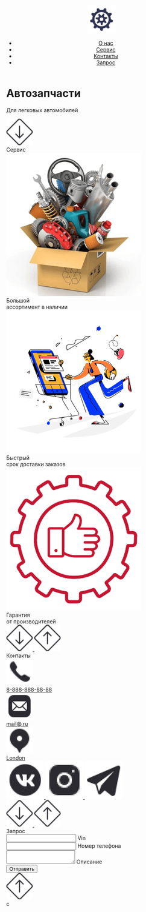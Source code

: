 <!DOCTYPE html>
<html lang="ru">
<head>
   <meta charset="UTF-8">
   <meta http-equiv="X-UA-Compatible" content="IE=edge">
   <meta name="viewport" content="width=device-width, initial-scale=1.0">
   <title>Self 3</title>
   <link rel="stylesheet" href="css/style.css">
   <link rel="stylesheet" href="css/media.css">
</head>
<body>
   <div class="page1">
      <header class="header">
         <div class="container">
            <div class="head center3">
               <a href="index.html" class="logo">
                  <img src="img/logo.png" alt="" class="logo_img">
               </a>
                  <nav class="nav">
                     <ul class="ul center1">
                        <li class="li">
                           <a href="#about" class="head_link">
                              О нас
                           </a>
                        </li>
                        <li class="li">
                           <a href="#service" class="head_link">
                              Сервис
                           </a>
                        </li>
                        <li class="li">
                           <a href="#contact" class="head_link">
                              Контакты
                           </a>
                        </li>
                        <li class="li">
                           <a href="#send" class="head_link">
                              Запрос
                           </a>
                        </li>
                     </ul>
                  </nav>
            </div>
         </div>
      </header>
      <div id="about" class="p1">
         <div class="container">
            <div class="p01">
               <h1 class="title1 center">
                  Автозапчасти
               </h1>
               <p class="text1 center">
                  Для легковых автомобилей
               </p>
            </div>
         </div>
         <a href="#service" class="arr_down">
            <img class="img1 img0" src="img/arr_down.png" alt="">
         </a>
      </div>
   </div>
   <div id="service" class="page2">
      <div class="container">
         <div class="p3 p2">
            <div class="title2 title center2">
               Сервис
            </div>
            <div class="blocks center3">
               <div class="bl">
                  <div class="block">
                     <img src="img/bl1.png" alt="" class="img_block">
                     <div class="text2 center">
                        Большой
                        <br>ассортимент в наличии
                     </div>
                  </div>
               </div>
               <div class="bl">
                  <div class="block">
                     <img src="img/bl2.png" alt="" class="img_block">
                     <div class="text2 center">
                        Быстрый 
                        <br>срок доставки заказов
                     </div>
                  </div>
               </div>
               <div class="bl">
                  <div class="block">
                     <img src="img/bl3.png" alt="" class="img_block">
                     <div class="text2 center">
                        Гарантия 
                        <br>от производителей
                     </div>
                  </div>
               </div>
            </div>
         </div>
      </div>
      <div class="arr1 arr center3">
         <a href="#contact" class="arr_down">
            <img class="img1 img0" src="img/arr_down.png" alt="">
         </a>
         <a href="#about" class="arr_down">
            <img class="img img0" src="img/arr-up.png" alt="">
         </a>
      </div>
   </div>
   <div id="contact" class="page3">
      <div class="container">
         <div class="p2">
            <div class="title2 title center2">
               Контакты
            </div>
            <div class="page2_cont center3">
               <div class="cont1">
                  <a href="tel:88888888888" class="con center1">
                     <div class="img3">
                        <img src="img/cont1.png" alt="" class="cont_img img4">
                     </div>
                     <div class="text3">
                        8-888-888-88-88
                     </div>
                  </a>
                  <a href="mailto:mail@.ru" class="con center1">
                     <div class="img3">
                        <img src="img/cont2.png" alt="" class="cont_img img4">
                     </div>
                     <div class="text3">
                        mail@.ru
                     </div>
                  </a>
                  <a href="" class="con center1">
                     <div class="img3">
                        <img src="img/cont3.png" alt="" class="cont_img img4">
                     </div>
                     <div class="text3">
                        London
                     </div>
                  </a>
               </div>
               <div class="cont2 column">
                  <a href="#" class="soc">
                     <img src="img/soc1.png" alt="" class="soc_img img4">
                  </a>
                  <a href="#" class="soc">
                     <img src="img/soc2.png" alt="" class="soc_img img4">
                  </a>
                  <a href="#" class="soc">
                     <img src="img/soc3.png" alt="" class="soc_img img4">
                  </a>
               </div>
            </div>
         </div>
      </div>
      <div class="arr center3">
         <a href="#send" class="arr_down">
            <img class="img1 img0" src="img/arr_down.png" alt="">
         </a>
         <a href="#service" class="arr_down">
            <img class="img img0" src="img/arr-up.png" alt="">
         </a>
      </div>
   </div>
   <div id="send" class="page4">
      <div class="container">
         <div class="p2">
            <div class="title2 title center2">
               Запрос
            </div>
            <form action="#" class="form center2 column">
               <div class="group">
                  <input type="text" class="input" placeholder=" ">
                  <label class="label">
                     Vin
                  </label>
               </div>
               <div class="group">
                  <input type="text" class="input" placeholder=" ">
                  <label class="label">
                     Номер телефона
                  </label>
               </div>
               <div class="group">
                  <textarea name="" class="textarea" placeholder=" "></textarea>
                  <label for="" class="label">
                     Описание
                  </label>
               </div>
               <button class="btn" type="submit">
                  Отправить
               </button>
            </form>
         </div>
      </div>
      <a href="#contact" class="arr_down arr">
         <img class="img1 img0" src="img/arr-up.png" alt="">
      </a>
   </div>
      <script src="js/main.js"></script>c
</body>
</html>
